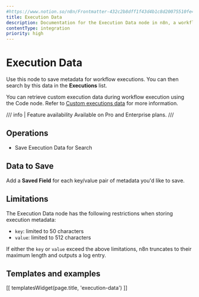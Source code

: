 ```yaml
---
#https://www.notion.so/n8n/Frontmatter-432c2b8dff1f43d4b1c8d20075510fe4
title: Execution Data
description: Documentation for the Execution Data node in n8n, a workflow automation platform. Includes guidance on usage, and links to examples.
contentType: integration
priority: high
---
```


# Execution Data

Use this node to save metadata for workflow executions. You can then search by this data in the **Executions** list.

You can retrieve custom execution data during workflow execution using the Code node. Refer to [Custom executions data](/workflows/executions/custom-executions-data/) for more information.

/// info | Feature availability
Available on Pro and Enterprise plans.
///

## Operations

* Save Execution Data for Search

## Data to Save

Add a **Saved Field** for each key/value pair of metadata you'd like to save.

## Limitations

The Execution Data node has the following restrictions when storing execution metadata:

* `key`: limited to 50 characters
* `value`: limited to 512 characters

If either the `key` or `value` exceed the above limitations, n8n truncates to their maximum length and outputs a log entry.

## Templates and examples

<!-- see https://www.notion.so/n8n/Pull-in-templates-for-the-integrations-pages-37c716837b804d30a33b47475f6e3780 -->
[[ templatesWidget(page.title, 'execution-data') ]]
